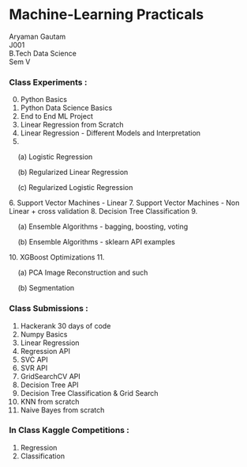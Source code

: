 # Machine-Learning Practicals

Aryaman Gautam <br>
J001 <br>
B.Tech Data Science <br>
Sem V <br>

### Class Experiments :

0. Python Basics
1. Python Data Science Basics
2. End to End ML Project
3. Linear Regression from Scratch
4. Linear Regression - Different Models and Interpretation
5.  <br>
<p>&emsp;    (a) Logistic Regression </p>
<p>&emsp;    (b) Regularized Linear Regression </p>
<p>&emsp;    (c) Regularized Logistic Regression </p>
6. Support Vector Machines - Linear
7. Support Vector Machines - Non Linear + cross validation
8. Decision Tree Classification
9.   <br>
<p>&emsp;    (a) Ensemble Algorithms - bagging, boosting, voting </p>
<p>&emsp;    (b) Ensemble Algorithms - sklearn API examples </p>
10. XGBoost Optimizations
11.  <br>
<p>&emsp;    (a) PCA Image Reconstruction and such </p>
<p>&emsp;    (b) Segmentation </p>


### Class Submissions :

1. Hackerank 30 days of code
2. Numpy Basics
3. Linear Regression
4. Regression API
5. SVC API
6. SVR API
7. GridSearchCV API
8. Decision Tree API
9. Decision Tree Classification & Grid Search
10. KNN from scratch
11. Naive Bayes from scratch

### In Class Kaggle Competitions :

1. Regression
2. Classification
